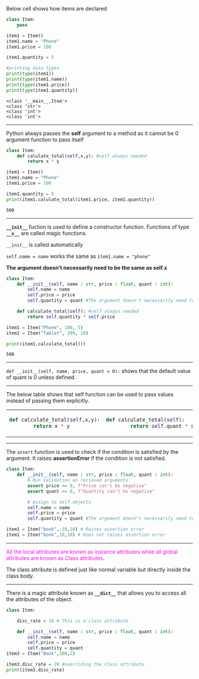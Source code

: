 ---
---

Below cell shows how items are declared


```python
class Item:
    pass

item1 = Item()
item1.name = "Phone"
item1.price = 100

item1.quantity = 5

#printing data types
print(type(item1))
print(type(item1.name))
print(type(item1.price))
print(type(item1.quantity))
```

    <class '__main__.Item'>
    <class 'str'>
    <class 'int'>
    <class 'int'>
    

______
Python always passes the **self** argument to a method as it cannot be 0 argument function to pass itself


```python
class Item:
    def calulate_total(self,x,y): #self always needed
        return x * y

item1 = Item()
item1.name = "Phone"
item1.price = 100

item1.quantity = 5
print(item1.calulate_total(item1.price, item1.quantity))
```

    500
    

________
**`__init__`** fuction is used to define a constructor function. Functions of type **`__x__`** are called magic functions.

`__init__` is called automatically

`self.name = name` works the same as `item1.name = "phone"`

**The argument doesn't necessarily need to be the same as self.x**


```python
class Item:
    def __init__(self, name : str, price : float, quant : int):
        self.name = name
        self.price = price
        self.quantity = quant #The argument doesn't necessarily need to be the same as self.x

    def calculate_total(self): #self always needed
        return self.quantity * self.price

item1 = Item("Phone", 100, 5)
item2 = Item("Tablet", 200, 10)

print(item1.calculate_total())


```

    500
    

__________

`def __init__(self, name, price, quant = 0):` shows that the default value of quant is 0 unless defined.

__________

The below table shows that self function can be used to pass values instead of passing them explicitly.
<table>
<tr>
<td>

```python
def calculate_total(self,x,y):
        return x * y
```

</td>
<td>

```python
def calculate_total(self):
        return self.quant * self.price
```
</td>
</tr>

</table>

___
The `assert` function is used to check if the condition is satisfied by the argument.
It raises **assertionError** if the condition is not satisfied.


```python
class Item:
    def __init__(self, name : str, price : float, quant : int):
        # Run Validation on recieved arguments
        assert price >= 0, f"Price can't be negative"
        assert quant >= 0, f"Quantity can't be negative"

        # Assign to self objects
        self.name = name
        self.price = price
        self.quantity = quant #The argument doesn't necessarily need to be the same as self.x

item1 = Item("book",-10,10) # Raises assertion error
item1 = Item("book",10,10) # Does not raises assertion error
```

____
<span style = "color:fuchsia">All the local attributes are known as instance attributes while all global attributes are known as Class attributes.</span>

The class attribute is defined just like normal variable but directly inside the class body.
____

There is a magic attribute known as **`__dict__`** that allows you to access all the attributes of the object.


```python
class Item:

    disc_rate = 10 # This is a class attribute

    def __init__(self, name : str, price : float, quant : int):
        self.name = name
        self.price = price
        self.quantity = quant 
item3 = Item("Book",300,2)

item3.disc_rate = 20 #overriding the class attribute
print(item3.disc_rate)
```
